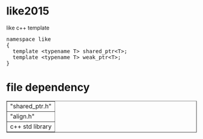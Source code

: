 # like2015
like c++ template

<pre>
namespace like
{
  template &lt;typename T&gt; shared_ptr&lt;T&gt;;
  template &lt;typename T&gt; weak_ptr&lt;T&gt;;
}
</pre>

# file dependency
<table border="1">
<tr>
 <td>"shared_ptr.h"</td>
</tr>
<tr>
 <td>"align.h"</td>
</tr>
<tr>
 <td colspan="1">c++ std library</td>
</tr>
</table>
